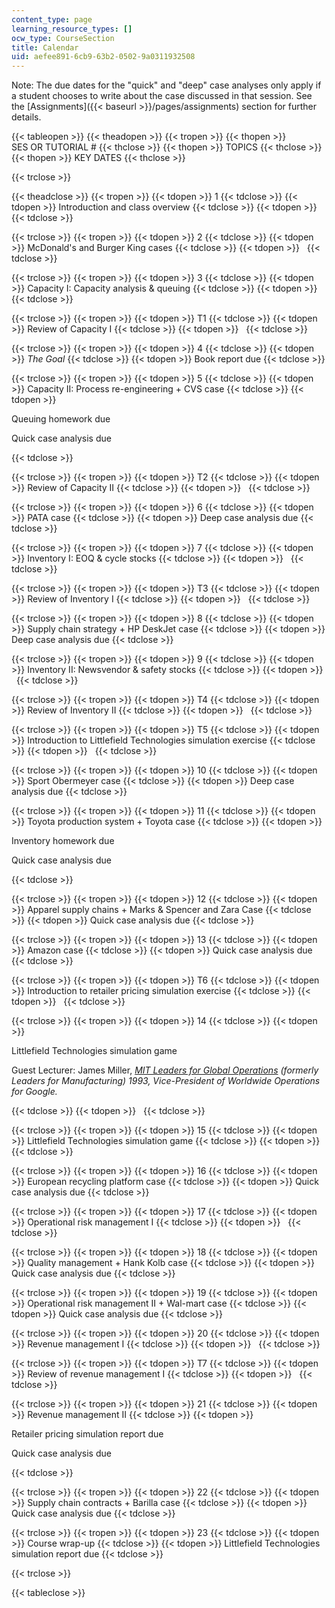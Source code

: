 ```yaml
---
content_type: page
learning_resource_types: []
ocw_type: CourseSection
title: Calendar
uid: aefee891-6cb9-63b2-0502-9a0311932508
---
```


Note: The due dates for the "quick" and "deep" case analyses only apply if a student chooses to write about the case discussed in that session. See the [Assignments]({{< baseurl >}}/pages/assignments) section for further details.

{{< tableopen >}}
{{< theadopen >}}
{{< tropen >}}
{{< thopen >}}
SES OR TUTORIAL #
{{< thclose >}}
{{< thopen >}}
TOPICS
{{< thclose >}}
{{< thopen >}}
KEY DATES
{{< thclose >}}

{{< trclose >}}

{{< theadclose >}}
{{< tropen >}}
{{< tdopen >}}
1
{{< tdclose >}}
{{< tdopen >}}
Introduction and class overview
{{< tdclose >}}
{{< tdopen >}}
 
{{< tdclose >}}

{{< trclose >}}
{{< tropen >}}
{{< tdopen >}}
2
{{< tdclose >}}
{{< tdopen >}}
McDonald's and Burger King cases
{{< tdclose >}}
{{< tdopen >}}
 
{{< tdclose >}}

{{< trclose >}}
{{< tropen >}}
{{< tdopen >}}
3
{{< tdclose >}}
{{< tdopen >}}
Capacity I: Capacity analysis & queuing
{{< tdclose >}}
{{< tdopen >}}
 
{{< tdclose >}}

{{< trclose >}}
{{< tropen >}}
{{< tdopen >}}
T1
{{< tdclose >}}
{{< tdopen >}}
Review of Capacity I
{{< tdclose >}}
{{< tdopen >}}
 
{{< tdclose >}}

{{< trclose >}}
{{< tropen >}}
{{< tdopen >}}
4
{{< tdclose >}}
{{< tdopen >}}
_The Goal_
{{< tdclose >}}
{{< tdopen >}}
Book report due
{{< tdclose >}}

{{< trclose >}}
{{< tropen >}}
{{< tdopen >}}
5
{{< tdclose >}}
{{< tdopen >}}
Capacity II: Process re-engineering + CVS case
{{< tdclose >}}
{{< tdopen >}}


Queuing homework due

Quick case analysis due


{{< tdclose >}}

{{< trclose >}}
{{< tropen >}}
{{< tdopen >}}
T2
{{< tdclose >}}
{{< tdopen >}}
Review of Capacity II
{{< tdclose >}}
{{< tdopen >}}
 
{{< tdclose >}}

{{< trclose >}}
{{< tropen >}}
{{< tdopen >}}
6
{{< tdclose >}}
{{< tdopen >}}
PATA case
{{< tdclose >}}
{{< tdopen >}}
Deep case analysis due
{{< tdclose >}}

{{< trclose >}}
{{< tropen >}}
{{< tdopen >}}
7
{{< tdclose >}}
{{< tdopen >}}
Inventory I: EOQ & cycle stocks
{{< tdclose >}}
{{< tdopen >}}
 
{{< tdclose >}}

{{< trclose >}}
{{< tropen >}}
{{< tdopen >}}
T3
{{< tdclose >}}
{{< tdopen >}}
Review of Inventory I
{{< tdclose >}}
{{< tdopen >}}
 
{{< tdclose >}}

{{< trclose >}}
{{< tropen >}}
{{< tdopen >}}
8
{{< tdclose >}}
{{< tdopen >}}
Supply chain strategy + HP DeskJet case
{{< tdclose >}}
{{< tdopen >}}
Deep case analysis due
{{< tdclose >}}

{{< trclose >}}
{{< tropen >}}
{{< tdopen >}}
9
{{< tdclose >}}
{{< tdopen >}}
Inventory II: Newsvendor & safety stocks
{{< tdclose >}}
{{< tdopen >}}
 
{{< tdclose >}}

{{< trclose >}}
{{< tropen >}}
{{< tdopen >}}
T4
{{< tdclose >}}
{{< tdopen >}}
Review of Inventory II
{{< tdclose >}}
{{< tdopen >}}
 
{{< tdclose >}}

{{< trclose >}}
{{< tropen >}}
{{< tdopen >}}
T5
{{< tdclose >}}
{{< tdopen >}}
Introduction to Littlefield Technologies simulation exercise
{{< tdclose >}}
{{< tdopen >}}
 
{{< tdclose >}}

{{< trclose >}}
{{< tropen >}}
{{< tdopen >}}
10
{{< tdclose >}}
{{< tdopen >}}
Sport Obermeyer case
{{< tdclose >}}
{{< tdopen >}}
Deep case analysis due
{{< tdclose >}}

{{< trclose >}}
{{< tropen >}}
{{< tdopen >}}
11
{{< tdclose >}}
{{< tdopen >}}
Toyota production system + Toyota case
{{< tdclose >}}
{{< tdopen >}}


Inventory homework due

Quick case analysis due


{{< tdclose >}}

{{< trclose >}}
{{< tropen >}}
{{< tdopen >}}
12
{{< tdclose >}}
{{< tdopen >}}
Apparel supply chains + Marks & Spencer and Zara Case
{{< tdclose >}}
{{< tdopen >}}
Quick case analysis due
{{< tdclose >}}

{{< trclose >}}
{{< tropen >}}
{{< tdopen >}}
13
{{< tdclose >}}
{{< tdopen >}}
Amazon case
{{< tdclose >}}
{{< tdopen >}}
Quick case analysis due
{{< tdclose >}}

{{< trclose >}}
{{< tropen >}}
{{< tdopen >}}
T6
{{< tdclose >}}
{{< tdopen >}}
Introduction to retailer pricing simulation exercise
{{< tdclose >}}
{{< tdopen >}}
 
{{< tdclose >}}

{{< trclose >}}
{{< tropen >}}
{{< tdopen >}}
14
{{< tdclose >}}
{{< tdopen >}}


Littlefield Technologies simulation game

Guest Lecturer: James Miller, _[MIT Leaders for Global Operations](http://lgo.mit.edu/) (formerly Leaders for Manufacturing) 1993, Vice-President of Worldwide Operations for Google._


{{< tdclose >}}
{{< tdopen >}}
 
{{< tdclose >}}

{{< trclose >}}
{{< tropen >}}
{{< tdopen >}}
15
{{< tdclose >}}
{{< tdopen >}}
Littlefield Technologies simulation game
{{< tdclose >}}
{{< tdopen >}}
 
{{< tdclose >}}

{{< trclose >}}
{{< tropen >}}
{{< tdopen >}}
16
{{< tdclose >}}
{{< tdopen >}}
European recycling platform case
{{< tdclose >}}
{{< tdopen >}}
Quick case analysis due
{{< tdclose >}}

{{< trclose >}}
{{< tropen >}}
{{< tdopen >}}
17
{{< tdclose >}}
{{< tdopen >}}
Operational risk management I
{{< tdclose >}}
{{< tdopen >}}
 
{{< tdclose >}}

{{< trclose >}}
{{< tropen >}}
{{< tdopen >}}
18
{{< tdclose >}}
{{< tdopen >}}
Quality management + Hank Kolb case
{{< tdclose >}}
{{< tdopen >}}
Quick case analysis due
{{< tdclose >}}

{{< trclose >}}
{{< tropen >}}
{{< tdopen >}}
19
{{< tdclose >}}
{{< tdopen >}}
Operational risk management II + Wal-mart case
{{< tdclose >}}
{{< tdopen >}}
Quick case analysis due
{{< tdclose >}}

{{< trclose >}}
{{< tropen >}}
{{< tdopen >}}
20
{{< tdclose >}}
{{< tdopen >}}
Revenue management I
{{< tdclose >}}
{{< tdopen >}}
 
{{< tdclose >}}

{{< trclose >}}
{{< tropen >}}
{{< tdopen >}}
T7
{{< tdclose >}}
{{< tdopen >}}
Review of revenue management I
{{< tdclose >}}
{{< tdopen >}}
 
{{< tdclose >}}

{{< trclose >}}
{{< tropen >}}
{{< tdopen >}}
21
{{< tdclose >}}
{{< tdopen >}}
Revenue management II
{{< tdclose >}}
{{< tdopen >}}


Retailer pricing simulation report due

Quick case analysis due


{{< tdclose >}}

{{< trclose >}}
{{< tropen >}}
{{< tdopen >}}
22
{{< tdclose >}}
{{< tdopen >}}
Supply chain contracts + Barilla case
{{< tdclose >}}
{{< tdopen >}}
Quick case analysis due
{{< tdclose >}}

{{< trclose >}}
{{< tropen >}}
{{< tdopen >}}
23
{{< tdclose >}}
{{< tdopen >}}
Course wrap-up
{{< tdclose >}}
{{< tdopen >}}
Littlefield Technologies simulation report due
{{< tdclose >}}

{{< trclose >}}

{{< tableclose >}}